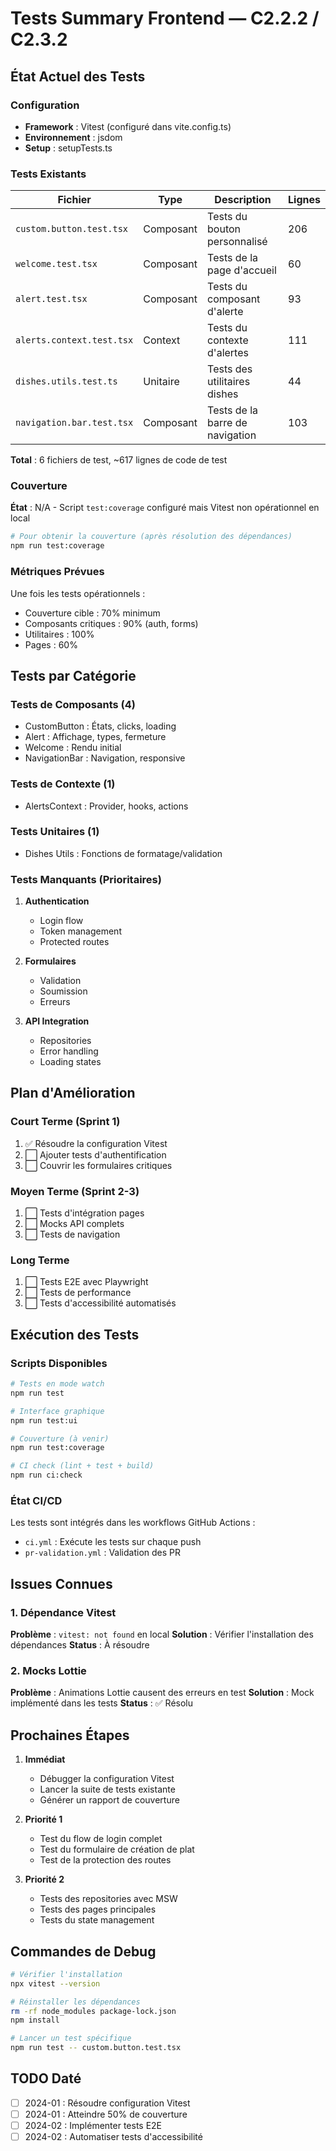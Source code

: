 # Tests Summary Frontend — C2.2.2 / C2.3.2

## État Actuel des Tests

### Configuration
- **Framework** : Vitest (configuré dans vite.config.ts)
- **Environnement** : jsdom
- **Setup** : setupTests.ts

### Tests Existants

| Fichier | Type | Description | Lignes |
|---------|------|-------------|--------|
| `custom.button.test.tsx` | Composant | Tests du bouton personnalisé | 206 |
| `welcome.test.tsx` | Composant | Tests de la page d'accueil | 60 |
| `alert.test.tsx` | Composant | Tests du composant d'alerte | 93 |
| `alerts.context.test.tsx` | Context | Tests du contexte d'alertes | 111 |
| `dishes.utils.test.ts` | Unitaire | Tests des utilitaires dishes | 44 |
| `navigation.bar.test.tsx` | Composant | Tests de la barre de navigation | 103 |

**Total** : 6 fichiers de test, ~617 lignes de code de test

### Couverture

**État** : N/A - Script `test:coverage` configuré mais Vitest non opérationnel en local

```bash
# Pour obtenir la couverture (après résolution des dépendances)
npm run test:coverage
```

### Métriques Prévues

Une fois les tests opérationnels :
- Couverture cible : 70% minimum
- Composants critiques : 90% (auth, forms)
- Utilitaires : 100%
- Pages : 60%

## Tests par Catégorie

### Tests de Composants (4)
- CustomButton : États, clicks, loading
- Alert : Affichage, types, fermeture
- Welcome : Rendu initial
- NavigationBar : Navigation, responsive

### Tests de Contexte (1)
- AlertsContext : Provider, hooks, actions

### Tests Unitaires (1)
- Dishes Utils : Fonctions de formatage/validation

### Tests Manquants (Prioritaires)

1. **Authentication**
   - Login flow
   - Token management
   - Protected routes

2. **Formulaires**
   - Validation
   - Soumission
   - Erreurs

3. **API Integration**
   - Repositories
   - Error handling
   - Loading states

## Plan d'Amélioration

### Court Terme (Sprint 1)
1. ✅ Résoudre la configuration Vitest
2. ⬜ Ajouter tests d'authentification
3. ⬜ Couvrir les formulaires critiques

### Moyen Terme (Sprint 2-3)
1. ⬜ Tests d'intégration pages
2. ⬜ Mocks API complets
3. ⬜ Tests de navigation

### Long Terme
1. ⬜ Tests E2E avec Playwright
2. ⬜ Tests de performance
3. ⬜ Tests d'accessibilité automatisés

## Exécution des Tests

### Scripts Disponibles

```bash
# Tests en mode watch
npm run test

# Interface graphique
npm run test:ui

# Couverture (à venir)
npm run test:coverage

# CI check (lint + test + build)
npm run ci:check
```

### État CI/CD

Les tests sont intégrés dans les workflows GitHub Actions :
- `ci.yml` : Exécute les tests sur chaque push
- `pr-validation.yml` : Validation des PR

## Issues Connues

### 1. Dépendance Vitest
**Problème** : `vitest: not found` en local
**Solution** : Vérifier l'installation des dépendances
**Status** : À résoudre

### 2. Mocks Lottie
**Problème** : Animations Lottie causent des erreurs en test
**Solution** : Mock implémenté dans les tests
**Status** : ✅ Résolu

## Prochaines Étapes

1. **Immédiat**
   - Débugger la configuration Vitest
   - Lancer la suite de tests existante
   - Générer un rapport de couverture

2. **Priorité 1**
   - Test du flow de login complet
   - Test du formulaire de création de plat
   - Test de la protection des routes

3. **Priorité 2**
   - Tests des repositories avec MSW
   - Tests des pages principales
   - Tests du state management

## Commandes de Debug

```bash
# Vérifier l'installation
npx vitest --version

# Réinstaller les dépendances
rm -rf node_modules package-lock.json
npm install

# Lancer un test spécifique
npm run test -- custom.button.test.tsx
```

## TODO Daté

- [ ] 2024-01 : Résoudre configuration Vitest
- [ ] 2024-01 : Atteindre 50% de couverture
- [ ] 2024-02 : Implémenter tests E2E
- [ ] 2024-02 : Automatiser tests d'accessibilité
